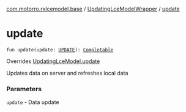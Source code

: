 [com.motorro.rxlcemodel.base](../index.md) / [UpdatingLceModelWrapper](index.md) / [update](./update.md)

# update

`fun update(update: `[`UPDATE`](index.md#UPDATE)`): `[`Completable`](http://reactivex.io/RxJava/3.x/javadoc/io/reactivex/rxjava3/core/Completable.html)

Overrides [UpdatingLceModel.update](../-updating-lce-model/update.md)

Updates data on server and refreshes local data

### Parameters

`update` - Data update